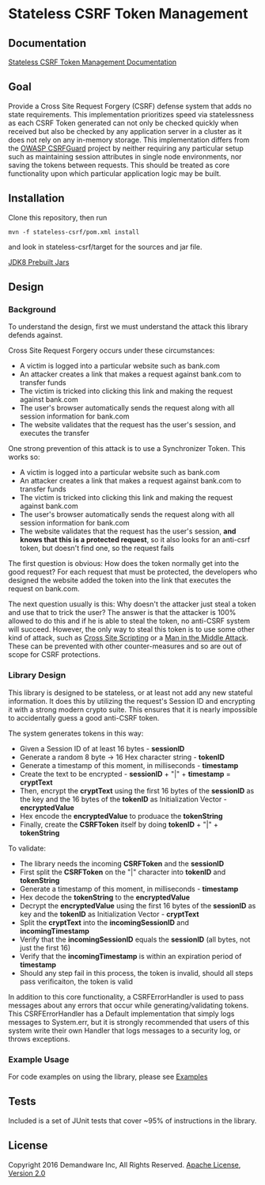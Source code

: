 # Stateless CSRF Token Management

## Documentation
[Stateless CSRF Token Management Documentation](http://demandware-appsec.github.io/Stateless-CSRF/javadoc/)

## Goal
Provide a Cross Site Request Forgery (CSRF) defense system that adds no state requirements. This implementation prioritizes speed via statelessness as each CSRF Token generated can not only be checked quickly when received but also be checked by any application server in a cluster as it does not rely on any in-memory storage. This implementation differs from the [OWASP CSRFGuard](https://github.com/esheri3/OWASP-CSRFGuard) project by neither requiring any particular setup such as maintaining session attributes in single node environments, nor saving the tokens between requests. This should be treated as core functionality upon which particular application logic may be built.

## Installation

Clone this repository, then run 
```
mvn -f stateless-csrf/pom.xml install
```
and look in stateless-csrf/target for the sources and jar file.

[JDK8 Prebuilt Jars](https://github.com/demandware-appsec/Stateless-CSRF/tree/gh-pages/jar)

## Design
### Background
To understand the design, first we must understand the attack this library defends against. 

Cross Site Request Forgery occurs under these circumstances: 
* A victim is logged into a particular website such as bank.com 
* An attacker creates a link that makes a request against bank.com to transfer funds
* The victim is tricked into clicking this link and making the request against bank.com
* The user's browser automatically sends the request along with all session information for bank.com
* The website validates that the request has the user's session, and executes the transfer

One strong prevention of this attack is to use a Synchronizer Token. This works so:
* A victim is logged into a particular website such as bank.com 
* An attacker creates a link that makes a request against bank.com to transfer funds
* The victim is tricked into clicking this link and making the request against bank.com
* The user's browser automatically sends the request along with all session information for bank.com
* The website validates that the request has the user's session, **and knows that this is a protected request**, so it also looks for an anti-csrf token, but doesn't find one, so the request fails
 
The first question is obvious: How does the token normally get into the good request? For each request that must be protected, the developers who designed the website added the token into the link that executes the request on bank.com. 

The next question usually is this: Why doesn't the attacker just steal a token and use that to trick the user? The answer is that the attacker is 100% allowed to do this and if he is able to steal the token, no anti-CSRF system will succeed. However, the only way to steal this token is to use some other kind of attack, such as [Cross Site Scripting](https://www.owasp.org/index.php/Cross-site_Scripting_(XSS)) or a [Man in the Middle Attack](https://www.owasp.org/index.php/Man-in-the-middle_attack). These can be prevented with other counter-measures and so are out of scope for CSRF protections.

### Library Design
This library is designed to be stateless, or at least not add any new stateful information. It does this by utilizing the request's Session ID and encrypting it with a strong modern crypto suite. This ensures that it is nearly impossible to accidentally guess a good anti-CSRF token. 

The system generates tokens in this way:
* Given a Session ID of at least 16 bytes - **sessionID**
* Generate a random 8 byte -> 16 Hex character string - **tokenID**
* Generate a timestamp of this moment, in milliseconds - **timestamp**
* Create the text to be encrypted - **sessionID** + "|" + **timestamp** = **cryptText**
* Then, encrypt the **cryptText** using the first 16 bytes of the **sessionID** as the key and the 16 bytes of the **tokenID** as Initialization Vector - **encryptedValue**
* Hex encode the **encryptedValue** to produace the **tokenString**
* Finally, create the **CSRFToken** itself by doing **tokenID** + "|" + **tokenString**

To validate:
* The library needs the incoming **CSRFToken** and the **sessionID**
* First split the **CSRFToken** on the "|" character into **tokenID** and **tokenString**
* Generate a timestamp of this moment, in milliseconds - **timestamp**
* Hex decode the **tokenString** to the **encryptedValue**
* Decrypt the **encryptedValue** using the first 16 bytes of the **sessionID** as key and the **tokenID** as Initialization Vector - **cryptText**
* Split the **cryptText** into the **incomingSessionID** and **incomingTimestamp**
* Verify that the **incomingSessionID** equals the **sessionID** (all bytes, not just the first 16)
* Verify that the **incomingTimestamp** is within an expiration period of **timestamp**
* Should any step fail in this process, the token is invalid, should all steps pass verificaiton, the token is valid

In addition to this core functionality, a CSRFErrorHandler is used to pass messages about any errors that occur while generating/validating tokens. This CSRFErrorHandler has a Default implementation that simply logs messages to System.err, but it is strongly recommended that users of this system write their own Handler that logs messages to a security log, or throws exceptions.

### Example Usage
For code examples on using the library, please see [Examples](./EXAMPLES.md)

## Tests
Included is a set of JUnit tests that cover ~95% of instructions in the library.

## License
Copyright 2016  Demandware Inc, All Rights Reserved.
[Apache License, Version 2.0](http://www.apache.org/licenses/LICENSE-2.0.txt)
